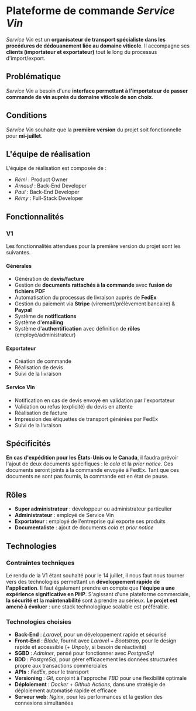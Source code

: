 # Plateforme de commande *Service Vin*

*Service Vin* est un **organisateur de transport spécialiste dans les procédures de dédouanement liée au domaine viticole**.
Il accompagne ses **clients (importateur et exportateur)** tout le long du processus d'import/export.

## Problématique

*Service Vin* a besoin d'une **interface permettant à l'importateur de passer commande de vin auprès du domaine viticole de son choix**.

## Conditions

*Service Vin* souhaite que la **première version** du projet soit fonctionnelle pour **mi-juillet**.

## L'équipe de réalisation

L'équipe de réalisation est composée de :

- *Rémi* : Product Owner
- *Arnaud* : Back-End Developer
- *Paul* : Back-End Developer
- *Rémy* : Full-Stack Developer

## Fonctionnalités

### V1

Les fonctionnalités attendues pour la première version du projet sont les suivantes.

#### Générales

- Génération de **devis/facture**
- Gestion de **documents rattachés à la commande** avec **fusion de fichiers PDF**
- Automatisation du processus de livraison auprès de **FedEx**
- Gestion du paiement via **Stripe** (virement/prélèvement bancaire) & **Paypal**
- Système de **notifications**
- Système d'**emailing**
- Système d'**authentification** avec définition de **rôles** (employé/administrateur)

#### Exportateur

- Création de commande
- Réalisation de devis
- Suivi de la livraison

#### Service Vin

- Notification en cas de devis envoyé en validation par l'exportateur
- Validation ou refus (explicité) du devis en attente
- Réalisation de facture
- Impression des étiquettes de transport générées par FedEx
- Suivi de la livraison

## Spécificités

**En cas d'expédition pour les États-Unis ou le Canada**, il faudra prévoir l'ajout de deux documents spécifiques : le *cola* et la *prior notice*.
Ces documents seront joints à la commande envoyée à FedEx.
Tant que ces documents ne sont pas fournis, la commande est en état de pause.

## Rôles

- **Super administrateur** : développeur ou administrateur particulier
- **Administrateur** : employé de Service Vin
- **Exportateur** : employé de l'entreprise qui exporte ses produits
- **Documentaliste** : ajout de documents *cola* et *prior notice*

## Technologies

### Contraintes techniques

Le rendu de la V1 étant souhaité pour le 14 juillet, il nous faut nous tourner vers des technologies permettant un **développement rapide de l'application**.
Il faut également prendre en compte que **l'équipe a une expérience significative en PHP**.
S'agissant d'une plateforme commerciale, **la sécurité et la maintenabilité** sont à prendre au sérieux.
**Le projet est amené à évoluer** : une stack technologique scalable est préférable.

### Technologies choisies

- **Back-End** : *Laravel*, pour un développement rapide et sécurisé
- **Front-End** : *Blade*, fournit avec *Laravel* + *Bootstrap*, pour le design rapide et accessible (+ *Unpoly*, si besoin de réactivité)
- **SGBD** : *Adminer*, pensé pour fonctionner avec *PostgreSql*
- **BDD** : *PostgreSql*, pour gérer efficacement les données structurées propre aux transactions commerciales
- **APIs** : *FedEx*, pour le transport
- **Versioning** : *Git*, conjoint à l'approche *TBD* pour une flexibilité optimale
- **Déploiement** : *Docker* + *Github Actions*, dans une stratégie de déploiement automatisé rapide et efficace
- **Serveur web**: *Nginx*, pour les performances et la gestion des connexions simultanées
